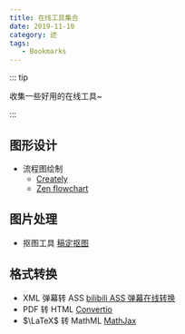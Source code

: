 ```yaml
---
title: 在线工具集合
date: 2019-11-10
category: 迹
tags:
   - Bookmarks
---
```


::: tip

收集一些好用的在线工具~

:::

<!-- more -->

<!-- 新的工具添加在上面，长时间不使用的需要清理 -->

## 图形设计

-  流程图绘制
   -  [Creately](https://creately.com/)
   -  [Zen flowchart](http://www.zenflowchart.com/)

## 图片处理

-  抠图工具 [稿定抠图](https://www.gaoding.com/koutu)

## 格式转换

-  XML 弹幕转 ASS [bilibili ASS 弹幕在线转换](https://tiansh.github.io/us-danmaku/bilibili/)
-  PDF 转 HTML [Convertio](https://convertio.co/)
-  $\LaTeX$ 转 MathML [MathJax](https://www.mathjax.org/#demo)

